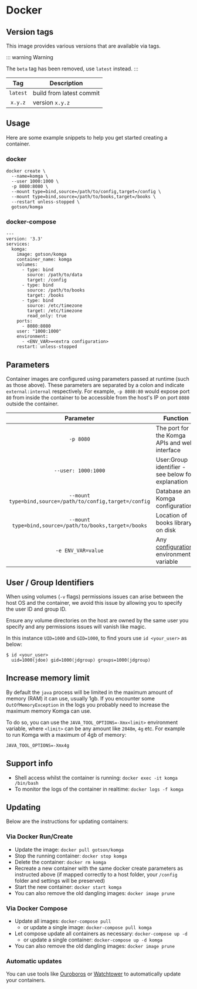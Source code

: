 # Docker

## Version tags

This image provides various versions that are available via tags.

::: warning Warning

The `beta` tag has been removed, use `latest` instead.
:::

|**Tag** |**Description**         |
|:------:|------------------------|
|`latest`  |build from latest commit|
|`x.y.z` |version `x.y.z`         |

## Usage

Here are some example snippets to help you get started creating a container.

### docker

```
docker create \
  --name=komga \
  --user 1000:1000 \
  -p 8080:8080 \
  --mount type=bind,source=/path/to/config,target=/config \
  --mount type=bind,source=/path/to/books,target=/books \
  --restart unless-stopped \
  gotson/komga
```

### docker-compose

```
---
version: '3.3'
services:
  komga:
    image: gotson/komga
    container_name: komga
    volumes:
      - type: bind
        source: /path/to/data
        target: /config
      - type: bind
        source: /path/to/books
        target: /books
      - type: bind
        source: /etc/timezone
        target: /etc/timezone
        read_only: true
    ports:
      - 8080:8080
    user: "1000:1000"
    environment:
      - <ENV_VAR>=<extra configuration>
    restart: unless-stopped
```

## Parameters

Container images are configured using parameters passed at runtime (such as those above).
These parameters are separated by a colon and indicate `external:internal` respectively.
For example, `-p 8080:80` would expose port `80` from inside the container to be accessible from the host's IP on port `8080` outside the container.

|                          Parameter                        | Function                                                              |
|:---------------------------------------------------------:|-----------------------------------------------------------------------|
| `-p 8080`                                                 | The port for the Komga APIs and web interface                         |
| `--user: 1000:1000`                                       | User:Group identifier - see below for explanation                     |
| `--mount type=bind,source=/path/to/config,target=/config` | Database and Komga configurations                                     |
| `--mount type=bind,source=/path/to/books,target=/books`   | Location of books library on disk                                     |
| `-e ENV_VAR=value`            | Any [configuration](/configuration) environment variable |

## User / Group Identifiers

When using volumes (`-v` flags) permissions issues can arise between the host OS and the container, we avoid this issue by allowing you to specify the user ID and group ID.

Ensure any volume directories on the host are owned by the same user you specify and any permissions issues will vanish like magic.

In this instance `UID=1000` and `GID=1000`, to find yours use `id <your_user>` as below:

```
$ id <your_user>
  uid=1000(jdoe) gid=1000(jdgroup) groups=1000(jdgroup)
```

## Increase memory limit

By default the `java` process will be limited in the maximum amount of memory (RAM) it can use, usually 1gb. If you encounter some `OutOfMemoryException` in the logs you probably need to increase the maximum memory Komga can use.

To do so, you can use the `JAVA_TOOL_OPTIONS=-Xmx<limit>` environment variable, where `<limit>` can be any amount like `2048m`, `4g` etc. For example to run Komga with a maximum of 4gb of memory:

```shell script
JAVA_TOOL_OPTIONS=-Xmx4g
```

## Support info

- Shell access whilst the container is running: `docker exec -it komga /bin/bash`
- To monitor the logs of the container in realtime: `docker logs -f komga`

## Updating

Below are the instructions for updating containers:

### Via Docker Run/Create

- Update the image: `docker pull gotson/komga`
- Stop the running container: `docker stop komga`
- Delete the container: `docker rm komga`
- Recreate a new container with the same docker create parameters as instructed above (if mapped correctly to a host folder, your `/config` folder and settings will be preserved)
- Start the new container: `docker start komga`
- You can also remove the old dangling images: `docker image prune`

### Via Docker Compose

- Update all images: `docker-compose pull`
  - or update a single image: `docker-compose pull komga`
- Let compose update all containers as necessary: `docker-compose up -d`
  - or update a single container: `docker-compose up -d komga`
- You can also remove the old dangling images: `docker image prune`

### Automatic updates

You can use tools like [Ouroboros](https://github.com/pyouroboros/ouroboros) or [Watchtower](https://github.com/containrrr/watchtower) to automatically update your containers.